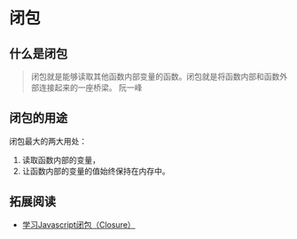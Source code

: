 # 闭包
## 什么是闭包
> 闭包就是能够读取其他函数内部变量的函数。闭包就是将函数内部和函数外部连接起来的一座桥梁。
> 阮一峰

## 闭包的用途
闭包最大的两大用处：
1. 读取函数内部的变量，
2. 让函数内部的变量的值始终保持在内存中。

## 拓展阅读
* [学习Javascript闭包（Closure）](https://www.ruanyifeng.com/blog/2009/08/learning_javascript_closures.html)